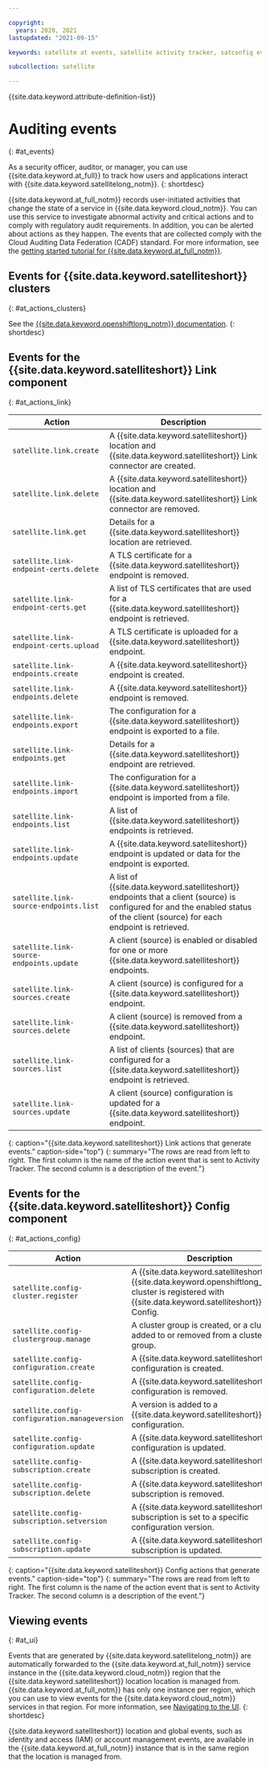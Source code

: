 ```yaml
---

copyright:
  years: 2020, 2021
lastupdated: "2021-09-15"

keywords: satellite at events, satellite activity tracker, satconfig events, satlink events, satellite config events, satellite link events, satellite location events, satellite host events

subcollection: satellite

---
```


{{site.data.keyword.attribute-definition-list}}


# Auditing events
{: #at_events}

As a security officer, auditor, or manager, you can use {{site.data.keyword.at_full}} to track how users and applications interact with {{site.data.keyword.satellitelong_notm}}.
{: shortdesc}

{{site.data.keyword.at_full_notm}} records user-initiated activities that change the state of a service in {{site.data.keyword.cloud_notm}}. You can use this service to investigate abnormal activity and critical actions and to comply with regulatory audit requirements. In addition, you can be alerted about actions as they happen. The events that are collected comply with the Cloud Auditing Data Federation (CADF) standard. For more information, see the [getting started tutorial for {{site.data.keyword.at_full_notm}}](/docs/activity-tracker?topic=activity-tracker-getting-started#getting-started).



## Events for {{site.data.keyword.satelliteshort}} clusters
{: #at_actions_clusters}

See the [{{site.data.keyword.openshiftlong_notm}} documentation](/docs/openshift?topic=openshift-at_events).
{: shortdesc}

## Events for the {{site.data.keyword.satelliteshort}} Link component
{: #at_actions_link}

| Action             | Description      |
|--------------------|------------------|
| `satellite.link.create` | A {{site.data.keyword.satelliteshort}} location and {{site.data.keyword.satelliteshort}} Link connector are created. |
| `satellite.link.delete` | A {{site.data.keyword.satelliteshort}} location and {{site.data.keyword.satelliteshort}} Link connector are removed. |
| `satellite.link.get` | Details for a {{site.data.keyword.satelliteshort}} location are retrieved. |
| `satellite.link-endpoint-certs.delete` | A TLS certificate for a {{site.data.keyword.satelliteshort}} endpoint is removed.|
| `satellite.link-endpoint-certs.get` | A list of TLS certificates that are used for a {{site.data.keyword.satelliteshort}} endpoint is retrieved. |
| `satellite.link-endpoint-certs.upload` | A TLS certificate is uploaded for a {{site.data.keyword.satelliteshort}} endpoint.|
| `satellite.link-endpoints.create` | A {{site.data.keyword.satelliteshort}} endpoint is created.  |
| `satellite.link-endpoints.delete` | A {{site.data.keyword.satelliteshort}} endpoint is removed. |
| `satellite.link-endpoints.export`	| The configuration for a {{site.data.keyword.satelliteshort}} endpoint is exported to a file. |
| `satellite.link-endpoints.get` | Details for a {{site.data.keyword.satelliteshort}} endpoint are retrieved. |
| `satellite.link-endpoints.import` |	The configuration for a {{site.data.keyword.satelliteshort}} endpoint is imported from a file. |
| `satellite.link-endpoints.list` | A list of {{site.data.keyword.satelliteshort}} endpoints is retrieved. |
| `satellite.link-endpoints.update` | A {{site.data.keyword.satelliteshort}} endpoint is updated or data for the endpoint is exported. |
| `satellite.link-source-endpoints.list` | A list of {{site.data.keyword.satelliteshort}} endpoints that a client (source) is configured for and the enabled status of the client (source) for each endpoint is retrieved. |
| `satellite.link-source-endpoints.update` | A client (source) is enabled or disabled for one or more {{site.data.keyword.satelliteshort}} endpoints.	|
| `satellite.link-sources.create` | A client (source) is configured for a {{site.data.keyword.satelliteshort}} endpoint. |
| `satellite.link-sources.delete` | A client (source) is removed from a {{site.data.keyword.satelliteshort}} endpoint. |
| `satellite.link-sources.list` | A list of clients (sources) that are configured for a {{site.data.keyword.satelliteshort}} endpoint is retrieved. |
| `satellite.link-sources.update` | A client (source) configuration is updated for a {{site.data.keyword.satelliteshort}} endpoint. |
{: caption="{{site.data.keyword.satelliteshort}} Link actions that generate events." caption-side="top"}
{: summary="The rows are read from left to right. The first column is the name of the action event that is sent to Activity Tracker. The second column is a description of the event."}

## Events for the {{site.data.keyword.satelliteshort}} Config component
{: #at_actions_config}

| Action             | Description      |
|--------------------|------------------|
| `satellite.config-cluster.register` | A {{site.data.keyword.satelliteshort}} or {{site.data.keyword.openshiftlong_notm}} cluster is registered with {{site.data.keyword.satelliteshort}} Config.|
| `satellite.config-clustergroup.manage` | A cluster group is created, or a cluster is added to or removed from a cluster group. |
| `satellite.config-configuration.create` | A {{site.data.keyword.satelliteshort}} configuration is created.|
| `satellite.config-configuration.delete` | A {{site.data.keyword.satelliteshort}} configuration is removed. |
| `satellite.config-configuration.manageversion` | A version is added to a {{site.data.keyword.satelliteshort}} configuration. |
| `satellite.config-configuration.update` | A {{site.data.keyword.satelliteshort}} configuration is updated. |
| `satellite.config-subscription.create` | A {{site.data.keyword.satelliteshort}} subscription is created.|
| `satellite.config-subscription.delete` | A {{site.data.keyword.satelliteshort}} subscription is removed.|
| `satellite.config-subscription.setversion` | A {{site.data.keyword.satelliteshort}} subscription is set to a specific configuration version. |
| `satellite.config-subscription.update` | A {{site.data.keyword.satelliteshort}} subscription is updated.|
{: caption="{{site.data.keyword.satelliteshort}} Config actions that generate events." caption-side="top"}
{: summary="The rows are read from left to right. The first column is the name of the action event that is sent to Activity Tracker. The second column is a description of the event."}

## Viewing events
{: #at_ui}

Events that are generated by {{site.data.keyword.satellitelong_notm}} are automatically forwarded to the {{site.data.keyword.at_full_notm}} service instance in the {{site.data.keyword.cloud_notm}} region that the {{site.data.keyword.satelliteshort}} location location is managed from. {{site.data.keyword.at_full_notm}} has only one instance per region, which you can use to view events for the {{site.data.keyword.cloud_notm}} services in that region. For more information, see [Navigating to the UI](/docs/activity-tracker?topic=activity-tracker-launch).
{: shortdesc}

{{site.data.keyword.satelliteshort}} location and global events, such as identity and access (IAM) or account management events, are available in the {{site.data.keyword.at_full_notm}} instance that is in the same region that the location is managed from.




